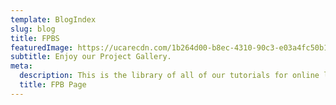 ```yaml
---
template: BlogIndex
slug: blog
title: FPBS
featuredImage: https://ucarecdn.com/1b264d00-b8ec-4310-90c3-e03a4fc50b16/
subtitle: Enjoy our Project Gallery.
meta:
  description: This is the library of all of our tutorials for online learning.
  title: FPB Page
---
```

